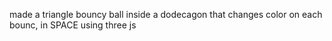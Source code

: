made a triangle bouncy ball inside a dodecagon that changes color on each bounc, in SPACE using three js
